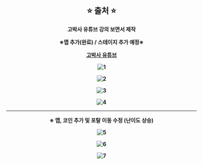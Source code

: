 <div align="center">

⭐ 출처 ⭐
------------
<b>고박사 유튜브 강의 보면서 제작
  
※맵 추가(완료) / 스테이지 추가 예정※  

<a href = "https://youtu.be/VFHAF_uKAAc">고박사 유튜브</a>


![1](https://user-images.githubusercontent.com/102477933/213871980-b8c5f96d-734a-450c-8187-b9f66c8b707c.gif)

![2](https://user-images.githubusercontent.com/102477933/213871983-3904ddf9-7495-4ea8-a3a6-86e90d70b8be.gif)

![3](https://user-images.githubusercontent.com/102477933/213871987-51e55d50-2e35-47eb-8934-06f0541bbb66.gif)

![4](https://user-images.githubusercontent.com/102477933/213871988-dc5c11d9-1f95-4d1c-b13c-a74455b12d52.gif)

----------------------
※ 맵, 코인 추가 및 포탈 이동 수정
(난이도 상승)
<br>

![5](https://user-images.githubusercontent.com/102477933/214034563-a52cd03c-f432-40a7-b403-61d9cf24fc8d.gif)

![6](https://user-images.githubusercontent.com/102477933/214034573-abb90ec3-5e0b-4701-b70c-cf2f0cfdc004.gif)

![7](https://user-images.githubusercontent.com/102477933/214034590-6a89fd1e-7754-497b-a10f-2682b2949158.gif)



</div>
